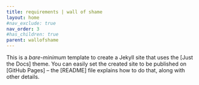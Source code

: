```yaml
---
title: requirements | wall of shame
layout: home
#nav_exclude: true
nav_order: 3
#has_children: true
parent: wallofshame
---
```


This is a *bare-minimum* template to create a Jekyll site that uses the [Just the Docs] theme. You can easily set the created site to be published on [GitHub Pages] – the [README] file explains how to do that, along with other details.